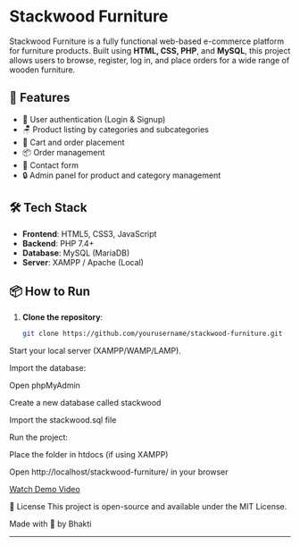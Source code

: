 # Stackwood Furniture

Stackwood Furniture is a fully functional web-based e-commerce platform for furniture products. Built using **HTML, CSS, PHP**, and **MySQL**, this project allows users to browse, register, log in, and place orders for a wide range of wooden furniture.

## 🌟 Features

- 🔐 User authentication (Login & Signup)
- 🪑 Product listing by categories and subcategories
- 🛒 Cart and order placement
- 📦 Order management
- 📧 Contact form
- 🔒 Admin panel for product and category management

## 🛠️ Tech Stack

- **Frontend**: HTML5, CSS3, JavaScript
- **Backend**: PHP 7.4+
- **Database**: MySQL (MariaDB)
- **Server**: XAMPP / Apache (Local)

## 📦 How to Run

1. **Clone the repository**:
   ```bash
   git clone https://github.com/yourusername/stackwood-furniture.git
   
Start your local server (XAMPP/WAMP/LAMP).

Import the database:

Open phpMyAdmin

Create a new database called stackwood

Import the stackwood.sql file

Run the project:

Place the folder in htdocs (if using XAMPP)

Open http://localhost/stackwood-furniture/ in your browser

[Watch Demo Video](assets/demo.mp4)


📄 License
This project is open-source and available under the MIT License.

Made with 💙 by Bhakti


---
